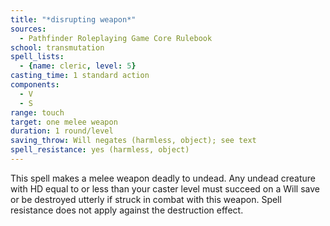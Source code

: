 ```yaml
---
title: "*disrupting weapon*"
sources:
  - Pathfinder Roleplaying Game Core Rulebook
school: transmutation
spell_lists:
  - {name: cleric, level: 5}
casting_time: 1 standard action
components:
  - V
  - S
range: touch
target: one melee weapon
duration: 1 round/level
saving_throw: Will negates (harmless, object); see text
spell_resistance: yes (harmless, object)
---
```


This spell makes a melee weapon deadly to undead. Any undead creature with HD equal to or less than your caster level must succeed on a Will save or be destroyed utterly if struck in combat with this weapon. Spell resistance does not apply against the destruction effect.

